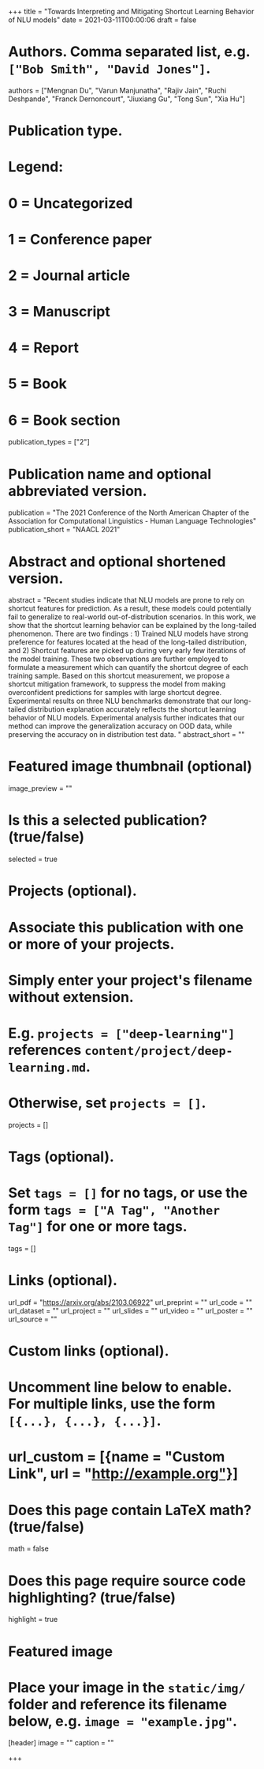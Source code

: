 +++
title = "Towards Interpreting and Mitigating Shortcut Learning Behavior of NLU models"
date = 2021-03-11T00:00:06
draft = false

# Authors. Comma separated list, e.g. `["Bob Smith", "David Jones"]`.
authors = ["Mengnan Du", "Varun Manjunatha", "Rajiv Jain", "Ruchi Deshpande", "Franck Dernoncourt", "Jiuxiang Gu", "Tong Sun", "Xia Hu"]

# Publication type.
# Legend:
# 0 = Uncategorized
# 1 = Conference paper
# 2 = Journal article
# 3 = Manuscript
# 4 = Report
# 5 = Book
# 6 = Book section
publication_types = ["2"]

# Publication name and optional abbreviated version.
publication = "The 2021 Conference of the North American Chapter of the Association for Computational Linguistics - Human Language Technologies"
publication_short = "NAACL 2021"

# Abstract and optional shortened version.
abstract = "Recent studies indicate that NLU models are prone to rely on shortcut features for prediction. As a result, these models could potentially fail to generalize to real-world out-of-distribution scenarios. In this work, we show that the shortcut learning behavior can be explained by the long-tailed phenomenon. There are two findings : 1) Trained NLU models have strong preference for features located at the head of the long-tailed distribution, and 2) Shortcut features are picked up during very early few iterations of the model training. These two observations are further employed to formulate a measurement which can quantify the shortcut degree of each training sample. Based on this shortcut measurement, we propose a shortcut mitigation framework, to suppress the model from making overconfident predictions for samples with large shortcut degree. Experimental results on three NLU benchmarks demonstrate that our long-tailed distribution explanation accurately reflects the shortcut learning behavior of NLU models. Experimental analysis further indicates that our method can improve the generalization accuracy on OOD data, while preserving the accuracy on in distribution test data. "
abstract_short = ""

# Featured image thumbnail (optional)
image_preview = ""

# Is this a selected publication? (true/false)
selected = true

# Projects (optional).
#   Associate this publication with one or more of your projects.
#   Simply enter your project's filename without extension.
#   E.g. `projects = ["deep-learning"]` references `content/project/deep-learning.md`.
#   Otherwise, set `projects = []`.
projects = []

# Tags (optional).
#   Set `tags = []` for no tags, or use the form `tags = ["A Tag", "Another Tag"]` for one or more tags.
tags = []

# Links (optional).
url_pdf = "https://arxiv.org/abs/2103.06922"
url_preprint = ""
url_code = ""
url_dataset = ""
url_project = ""
url_slides = ""
url_video = ""
url_poster = ""
url_source = ""

# Custom links (optional).
#   Uncomment line below to enable. For multiple links, use the form `[{...}, {...}, {...}]`.
# url_custom = [{name = "Custom Link", url = "http://example.org"}]

# Does this page contain LaTeX math? (true/false)
math = false

# Does this page require source code highlighting? (true/false)
highlight = true

# Featured image
# Place your image in the `static/img/` folder and reference its filename below, e.g. `image = "example.jpg"`.
[header]
image = ""
caption = ""

+++
